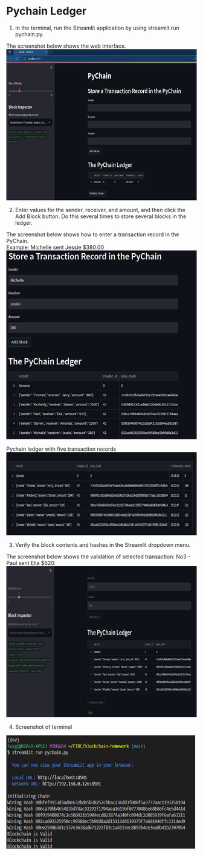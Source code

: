 # Pychain Ledger

1. In the terminal, run the Streamlit application by using streamlit run pychain.py. <br>

The screenshot below shows the web interface.
<img src="./Screenshots/0_InitialLaunch.jpg" alt="drawing" width="800" height = "400"/> <br>

2. Enter values for the sender, receiver, and amount, and then click the Add Block button. Do this several times to store several blocks in the ledger. <br>

The screenshot below shows how to enter a transaction record in the PyChain.  <br>
Example: Michelle sent Jessie $380.00
<img src="./Screenshots/1a_SingleEntry.jpg" alt="drawing" width="600" height = "500"/> <br>

Pychain ledger with five transaction records
<img src="./Screenshots/1b_Ledgers.jpg" alt="drawing" width="1500" height = "220"/> <br>

3. Verify the block contents and hashes in the Streamlit dropdown menu. 

The screenshot below shows the validation of selected transaction: No3 -  Paul sent Ella $620.
<img src="./Screenshots/2_ValidateChain.jpg" alt="drawing" width="1200" height = "400"/> <br>

4. Screenshot of terminal

<img src="./Screenshots/Screenshot_Terminal.jpg" alt="drawing" width="500" height = "300"/> <br>